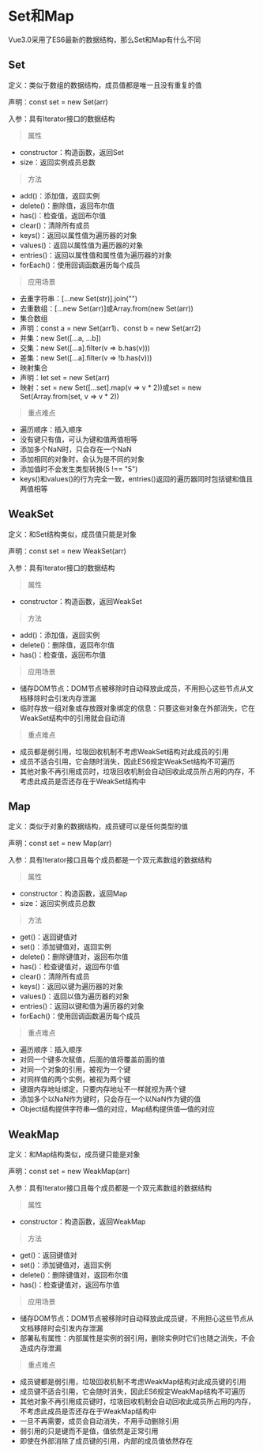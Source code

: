
# Set和Map

Vue3.0采用了ES6最新的数据结构，那么Set和Map有什么不同

## Set
定义：类似于数组的数据结构，成员值都是唯一且没有重复的值

声明：const set = new Set(arr)

入参：具有Iterator接口的数据结构

> 属性

+ constructor：构造函数，返回Set
+ size：返回实例成员总数
> 方法

+ add()：添加值，返回实例
+ delete()：删除值，返回布尔值
+ has()：检查值，返回布尔值
+ clear()：清除所有成员
+ keys()：返回以属性值为遍历器的对象
+ values()：返回以属性值为遍历器的对象
+ entries()：返回以属性值和属性值为遍历器的对象
+ forEach()：使用回调函数遍历每个成员

> 应用场景

+ 去重字符串：[...new Set(str)].join("")
+ 去重数组：[...new Set(arr)]或Array.from(new Set(arr))
+ 集合数组
+ 声明：const a = new Set(arr1)、const b = new Set(arr2)
+ 并集：new Set([...a, ...b])
+ 交集：new Set([...a].filter(v => b.has(v)))
+ 差集：new Set([...a].filter(v => !b.has(v)))
+ 映射集合
+ 声明：let set = new Set(arr)
+ 映射：set = new Set([...set].map(v => v * 2))或set = new Set(Array.from(set, v => v * 2))

> 重点难点

+ 遍历顺序：插入顺序
+ 没有键只有值，可认为键和值两值相等
+ 添加多个NaN时，只会存在一个NaN
+ 添加相同的对象时，会认为是不同的对象
+ 添加值时不会发生类型转换(5 !== "5")
+ keys()和values()的行为完全一致，entries()返回的遍历器同时包括键和值且两值相等


## WeakSet
定义：和Set结构类似，成员值只能是对象

声明：const set = new WeakSet(arr)

入参：具有Iterator接口的数据结构

> 属性

+ constructor：构造函数，返回WeakSet

> 方法

+ add()：添加值，返回实例
+ delete()：删除值，返回布尔值
+ has()：检查值，返回布尔值

> 应用场景

+ 储存DOM节点：DOM节点被移除时自动释放此成员，不用担心这些节点从文档移除时会引发内存泄漏
+ 临时存放一组对象或存放跟对象绑定的信息：只要这些对象在外部消失，它在WeakSet结构中的引用就会自动消

>重点难点

+ 成员都是弱引用，垃圾回收机制不考虑WeakSet结构对此成员的引用
+ 成员不适合引用，它会随时消失，因此ES6规定WeakSet结构不可遍历
+ 其他对象不再引用成员时，垃圾回收机制会自动回收此成员所占用的内存，不考虑此成员是否还存在于WeakSet结构中

## Map
定义：类似于对象的数据结构，成员键可以是任何类型的值

声明：const set = new Map(arr)

入参：具有Iterator接口且每个成员都是一个双元素数组的数据结构

> 属性

+ constructor：构造函数，返回Map
+ size：返回实例成员总数
> 方法

+ get()：返回键值对
+ set()：添加键值对，返回实例
+ delete()：删除键值对，返回布尔值
+ has()：检查键值对，返回布尔值
+ clear()：清除所有成员
+ keys()：返回以键为遍历器的对象
+ values()：返回以值为遍历器的对象
+ entries()：返回以键和值为遍历器的对象
+ forEach()：使用回调函数遍历每个成员

> 重点难点

+ 遍历顺序：插入顺序
+ 对同一个键多次赋值，后面的值将覆盖前面的值
+ 对同一个对象的引用，被视为一个键
+ 对同样值的两个实例，被视为两个键
+ 键跟内存地址绑定，只要内存地址不一样就视为两个键
+ 添加多个以NaN作为键时，只会存在一个以NaN作为键的值
+ Object结构提供字符串—值的对应，Map结构提供值—值的对应

## WeakMap
定义：和Map结构类似，成员键只能是对象

声明：const set = new WeakMap(arr)

入参：具有Iterator接口且每个成员都是一个双元素数组的数据结构

> 属性

+ constructor：构造函数，返回WeakMap

> 方法

+ get()：返回键值对
+ set()：添加键值对，返回实例
+ delete()：删除键值对，返回布尔值
+ has()：检查键值对，返回布尔值

> 应用场景

+ 储存DOM节点：DOM节点被移除时自动释放此成员键，不用担心这些节点从文档移除时会引发内存泄漏
+ 部署私有属性：内部属性是实例的弱引用，删除实例时它们也随之消失，不会造成内存泄漏

> 重点难点

+ 成员键都是弱引用，垃圾回收机制不考虑WeakMap结构对此成员键的引用
+ 成员键不适合引用，它会随时消失，因此ES6规定WeakMap结构不可遍历
+ 其他对象不再引用成员键时，垃圾回收机制会自动回收此成员所占用的内存，不考虑此成员是否还存在于WeakMap结构中
+ 一旦不再需要，成员会自动消失，不用手动删除引用
+ 弱引用的只是键而不是值，值依然是正常引用
+ 即使在外部消除了成员键的引用，内部的成员值依然存在